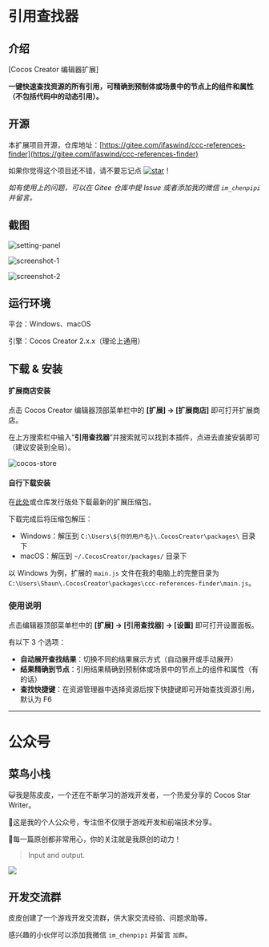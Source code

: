 # 引用查找器

## 介绍

[Cocos Creator 编辑器扩展]

**一键快速查找资源的所有引用，可精确到预制体或场景中的节点上的组件和属性（不包括代码中的动态引用）。**



## 开源

本扩展项目开源，仓库地址：[https://gitee.com/ifaswind/ccc-references-finder](https://gitee.com/ifaswind/ccc-references-finder)

如果你觉得这个项目还不错，请不要忘记点 [![star](https://gitee.com/ifaswind/ccc-references-finder/badge/star.svg?theme=dark)](https://gitee.com/ifaswind/ccc-references-finder/stargazers)！



*如有使用上的问题，可以在 Gitee 仓库中提 Issue 或者添加我的微信 `im_chenpipi` 并留言。*



## 截图

![setting-panel](https://gitee.com/ifaswind/image-storage/raw/master/repositories/ccc-references-finder/setting-panel.png)

![screenshot-1](https://gitee.com/ifaswind/image-storage/raw/master/repositories/ccc-references-finder/screenshot-1.png)

![screenshot-2](https://gitee.com/ifaswind/image-storage/raw/master/repositories/ccc-references-finder/screenshot-2.png)



## 运行环境

平台：Windows、macOS

引擎：Cocos Creator 2.x.x（理论上通用）



## 下载 & 安装

#### 扩展商店安装

点击 Cocos Creator 编辑器顶部菜单栏中的 **[扩展] -> [扩展商店]** 即可打开扩展商店。

在上方搜索栏中输入“**引用查找器**”并搜索就可以找到本插件，点进去直接安装即可（建议安装到全局）。

![cocos-store](https://gitee.com/ifaswind/image-storage/raw/master/repositories/ccc-references-finder/cocos-store.png)



#### 自行下载安装

在[此处](https://gitee.com/ifaswind/ccc-references-finder/releases)或仓库发行版处下载最新的扩展压缩包。

下载完成后将压缩包解压：

- Windows：解压到 `C:\Users\${你的用户名}\.CocosCreator\packages\` 目录下
- macOS：解压到 `~/.CocosCreator/packages/` 目录下

以 Windows 为例，扩展的 `main.js` 文件在我的电脑上的完整目录为 `C:\Users\Shaun\.CocosCreator\packages\ccc-references-finder\main.js`。



### 使用说明

点击编辑器顶部菜单栏中的 **[扩展] -> [引用查找器] -> [设置]** 即可打开设置面板。

有以下 3 个选项：

- **自动展开查找结果**：切换不同的结果展示方式（自动展开或手动展开）
- **结果精确到节点**：引用结果精确到预制体或场景中的节点上的组件和属性（有的话）
- **查找快捷键**：在资源管理器中选择资源后按下快捷键即可开始查找资源引用，默认为 F6



---



# 公众号

## 菜鸟小栈

😺我是陈皮皮，一个还在不断学习的游戏开发者，一个热爱分享的 Cocos Star Writer。

🎨这是我的个人公众号，专注但不仅限于游戏开发和前端技术分享。

💖每一篇原创都非常用心，你的关注就是我原创的动力！

> Input and output.

![](https://gitee.com/ifaswind/image-storage/raw/master/weixin/official-account.png)



## 开发交流群

皮皮创建了一个游戏开发交流群，供大家交流经验、问题求助等。

感兴趣的小伙伴可以添加我微信 `im_chenpipi` 并留言 `加群`。